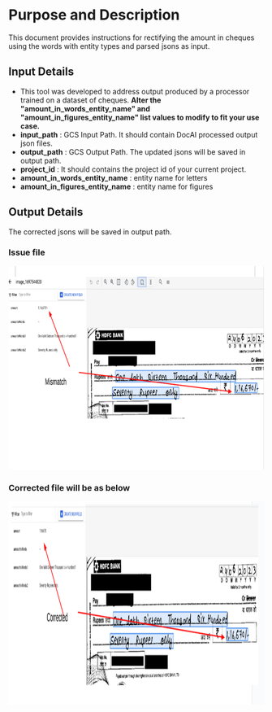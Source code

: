 # Purpose and Description

This document provides instructions for rectifying the amount in cheques using the words with entity types and parsed jsons as input.

## Input Details
* This tool was developed to address output produced by a processor trained on a dataset of cheques. <b>Alter the "amount_in_words_entity_name" and "amount_in_figures_entity_name" list values to modify to fit your use case.</b>
* **input_path** : GCS Input Path. It should contain DocAI processed output json files.
* **output_path** : GCS Output Path. The updated jsons will be saved in output path.
* **project_id** : It should contains the project id of your current project.
* **amount_in_words_entity_name** :  entity name for letters
* **amount_in_figures_entity_name** : entity name for figures

## Output Details

The corrected jsons will be saved in output path.

### Issue file

<img src="./Images/issue.png" width=800 height=400></img>

### Corrected file will be as below

<img src="./Images/corrected.png" width=800 height=400></img>